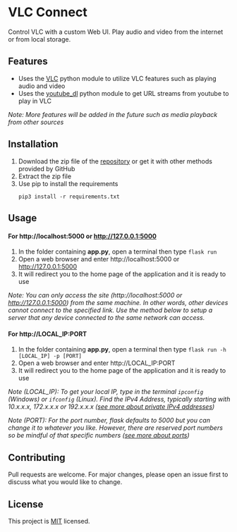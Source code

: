 # VLC Connect

Control VLC with a custom Web UI. Play audio and video from the internet or from local storage.

## Features
- Uses the [VLC](https://pypi.org/project/python-vlc/) python module to utilize VLC features such as playing audio and video
- Uses the [youtube_dl](https://pypi.org/project/youtube_dl/) python module to get URL streams from youtube to play in VLC

*Note: More features will be added in the future such as media playback from other sources*

## Installation

1. Download the zip file of the [repository](https://github.com/alexmbd/vlc-connect/archive/refs/heads/main.zip) or get it with other methods provided by GitHub
2. Extract the zip file
3. Use pip to install the requirements
	```
	pip3 install -r requirements.txt
	```

## Usage
#### For http://localhost:5000 or http://127.0.0.1:5000
1. In the folder containing **app.py**, open a terminal then type `flask run`
2. Open a web browser and enter http://localhost:5000 or http://127.0.0.1:5000
3. It will redirect you to the home page of the application and it is ready to use

*Note: You can only access the site (http://localhost:5000 or http://127.0.0.1:5000) from the same machine. In other words, other devices cannot connect to the specified link. Use the method below to setup a server that any device connected to the same network can access.*

#### For http://LOCAL_IP:PORT
1. In the folder containing **app.py**, open a terminal then type `flask run -h [LOCAL_IP] -p [PORT]`
2. Open a web browser and enter http://LOCAL_IP:PORT
3. It will redirect you to the home page of the application and it is ready to use

*Note (LOCAL_IP): To get your local IP, type in the terminal `ipconfig` (Windows) or `ifconfig` (Linux). Find the IPv4 Address, typically starting with 10.x.x.x, 172.x.x.x or 192.x.x.x ([see more about private IPv4 addresses](https://en.wikipedia.org/wiki/Private_network#Private_IPv4_addresses))*

*Note (PORT): For the port number, flask defaults to 5000 but you can change it to whatever you like. However, there are reserved port numbers so be mindful of that specific numbers ([see more about ports](https://en.wikipedia.org/wiki/List_of_TCP_and_UDP_port_numbers))*

## Contributing
Pull requests are welcome. For major changes, please open an issue first to discuss what you would like to change.

## License
This project is [MIT](https://choosealicense.com/licenses/mit/) licensed.
